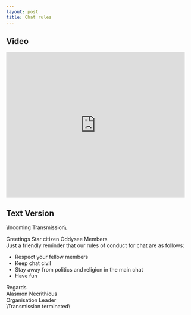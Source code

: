 ```yaml
---
layout: post
title: Chat rules
---
```

## Video

<iframe title="YouTube video player" width="480" height="390" src="https://www.youtube.com/watch?v=jZexq_sTtas?autoplay=1" frameborder="0" allowfullscreen></iframe>

## Text Version

\\Incoming Transmission\\

Greetings Star citizen Oddysee Members  
Just a friendly reminder that our rules of conduct for chat are as follows:

* Respect your fellow members
* Keep chat civil
* Stay away from politics and religion in the main chat
* Have fun

Regards  
Alasmon Necrithious  
Organisation Leader  
\\Transmission terminated\\
